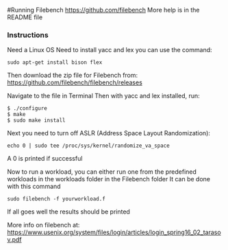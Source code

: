 #Running Filebench
https://github.com/filebench
More help is in the README file
### Instructions
Need a Linux OS
Need to install yacc and lex
you can use the command:
```
sudo apt-get install bison flex
```
Then download the zip file for Filebench from:
https://github.com/filebench/filebench/releases

Navigate to the file in Terminal
Then with yacc and lex installed, run:
```
$ ./configure
$ make
$ sudo make install
```

Next you need to turn off ASLR (Address Space Layout Randomization):
```
echo 0 | sudo tee /proc/sys/kernel/randomize_va_space
```
A 0 is printed if successful

Now to run a workload, you can either run one from the predefined workloads in the workloads folder in the Filebench folder
It can be done with this command
```
sudo filebench -f yourworkload.f
```
If all goes well the results should be printed

More info on filebench at:
https://www.usenix.org/system/files/login/articles/login_spring16_02_tarasov.pdf 